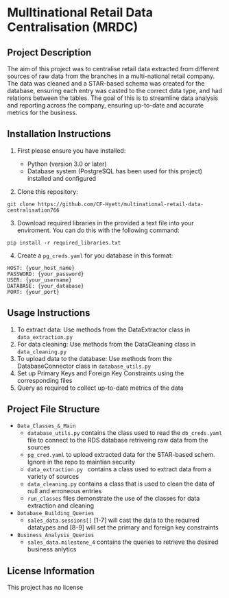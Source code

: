 # Mulltinational Retail Data Centralisation (MRDC)

## Project Description
The aim of this project was to centralise retail data extracted from different sources of raw data from the branches in a multi-national retail company. The data was cleaned and a STAR-based schema was created for the database, ensuring each entry was casted to the correct data type, and had relations between the tables. The goal of this is to streamline data analysis and reporting across the company, ensuring up-to-date and accurate metrics for the business.

## Installation Instructions
1. First please ensure you have installed:
    - Python (version 3.0 or later)
    - Database system (PostgreSQL has been used for this project) installed and configured
    
2. Clone this repository:
```
git clone https://github.com/CF-Hyett/multinational-retail-data-centralisation766
```
3. Download required libraries in the provided a text file into your enviroment. You can do this with the following command:
```
pip install -r required_libraries.txt
```
4. Create a ```pg_creds.yaml``` for you database in this format:
```
HOST: {your_host_name}
PASSWORD: {your_password}
USER: {your_username}
DATABASE: {your_database}
PORT: {your_port}
```

## Usage Instructions
1. To extract data: Use methods from the DataExtractor class in ```data_extraction.py ```
2. For data cleaning: Use methods from the DataCleaning class in ```data_cleaning.py```
3. To upload data to the database: Use methods from the DatabaseConnector class in ```database_utils.py```
4. Set up Primary Keys and Foreign Key Constraints using the corresponding files
5. Query as required to collect up-to-date metrics of the data

## Project File Structure
- ```Data_Classes_&_Main``` 
    - ```database_utils.py``` contains the class used to read the ```db_creds.yaml``` file to connect to the RDS database retriveing raw data from the sources
    - ```pg_cred.yaml``` to upload extracted data for the STAR-based schem. Ignore in the repo to maintian security
    - ```data_extraction.py ``` contains a class used to extract data from a variety of sources
    - ```data_cleaning.py``` contains a class that is used to clean the data of null and erroneous entries
    - ```run_classes``` files demonstrate the use of the classes for data extraction and cleaning
- ```Database_Building_Queries```
    - ```sales_data.sessions[]``` [1-7] will cast the data to the required  datatypes and [8-9] will set the primary and foreign key constraints
- ```Business_Analysis_Queries```
    - ```sales_data.milestone_4``` contains the queries to retrieve the desired business anlytics


## License Information
This project has no license